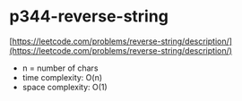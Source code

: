 # p344-reverse-string
[https://leetcode.com/problems/reverse-string/description/](https://leetcode.com/problems/reverse-string/description/)

- n = number of chars
- time complexity: O(n)
- space complexity: O(1)
